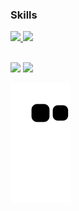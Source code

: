 ### Skills

 <div>
  <a href="https://github.com/afonsomac1">
  <img height="180em" src="https://github-readme-stats.vercel.app/api?username=afonsomac1&show_icons=true&theme=dracula&include_all_commits=true&count_private=true"/>
  <img height="180em" src="https://github-readme-stats.vercel.app/api/top-langs/?username=afonsomac1&layout=compact&langs_count=16&theme=dracula"/>
<div>
<br>
<div> 
  
  <a href = "mailto: afonso.macedo1@gmail.com"><img src="https://img.shields.io/badge/-Gmail-%23333?style=for-the-badge&logo=gmail&logoColor=white" target="_blank"></a>
  <a href="https://www.linkedin.com/in/afonso-macedo/" target="_blank"><img src="https://img.shields.io/badge/-LinkedIn-%230077B5?style=for-the-badge&logo=linkedin&logoColor=white" target="_blank"></a> 
 
 ![Snake animation](https://github.com/rafaballerini/rafaballerini/blob/output/github-contribution-grid-snake.svg)
 
</div>
